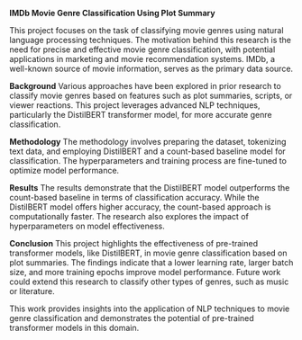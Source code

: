 
**IMDb Movie Genre Classification Using Plot Summary**

This project focuses on the task of classifying movie genres using natural language processing techniques. The motivation behind this research is the need for precise and effective movie genre classification, with potential applications in marketing and movie recommendation systems. IMDb, a well-known source of movie information, serves as the primary data source.

**Background**
Various approaches have been explored in prior research to classify movie genres based on features such as plot summaries, scripts, or viewer reactions. This project leverages advanced NLP techniques, particularly the DistilBERT transformer model, for more accurate genre classification.

**Methodology**
The methodology involves preparing the dataset, tokenizing text data, and employing DistilBERT and a count-based baseline model for classification. The hyperparameters and training process are fine-tuned to optimize model performance.

**Results**
The results demonstrate that the DistilBERT model outperforms the count-based baseline in terms of classification accuracy. While the DistilBERT model offers higher accuracy, the count-based approach is computationally faster. The research also explores the impact of hyperparameters on model effectiveness.

**Conclusion**
This project highlights the effectiveness of pre-trained transformer models, like DistilBERT, in movie genre classification based on plot summaries. The findings indicate that a lower learning rate, larger batch size, and more training epochs improve model performance. Future work could extend this research to classify other types of genres, such as music or literature.

This work provides insights into the application of NLP techniques to movie genre classification and demonstrates the potential of pre-trained transformer models in this domain.
